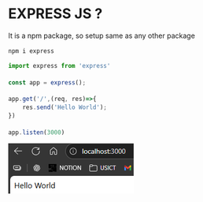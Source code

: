# EXPRESS JS ?
It is a npm package, so setup same as any other package

    npm i express

```js
import express from 'express'

const app = express();

app.get('/',(req, res)=>{
    res.send('Hello World');
})

app.listen(3000)
```

![alt text](image-7.png)

